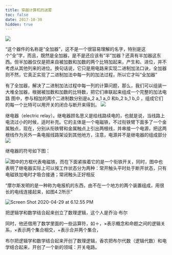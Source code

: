 ```yaml
---
title: 穿越计算机的迷雾
toc: false
date: 2017-10-30
hidden: true
---
```


![](figures/15881548797202.jpg)

“这个器件的名称是“全加器”，这不是一个很容易理解的名字，特别是这个“全”字，而且，既然是全加器，是不是还应该有“半”加器？还真有半加器这东西。但半加器仅仅是把来自被加数和加数的两个比特加起来，产生和、进位，并不考虑从其他列来的进位。换句话说，它只是用电路来实现二进制加法口诀，全加器则不然，它真正实现了二进制加法中每一列的加法过程，所以它才叫“全加器”

有了全加器，解决了二进制加法过程中每一列的计算问题，那么，我们可以组装一大堆全加器，根据被加数和加数的比特数，把它们串联起来组成一个完整的加法电路
图中，参与相加的两个二进制数分别是a_2 a_1 a_0 和b_2 b_1 b_0 ，组成它们的每一个比特可以用开关的闭合与断开来得到。
![](figures/15881549124752.jpg)

继电器（electric relay）。继电器顾名思义是给线路续电的，也就是说，当线路上电流过小的时候，适时补充。它的主体是一个电磁铁，不过衔铁臂下面多了一个金属触点，现在，分别从衔铁臂和金属触点上引出两根线，并串接一个电源，把这两根线作为另外一条电报线路架设到其他地方，注意，电源并不是继电器的组成部分
![](figures/15881549835999.jpg)

继电器的符号如下图：

![](figures/15881550410715.jpg)图中的方框代表电磁铁，而在下面紧挨着它的是一个衔铁开关，同时，图中也表明了继电器实际上可以按工作状态分为两种：常开触头平时处于断开状态，只有电磁铁加电时才吸合接通；常闭触头正好相反

“摩尔斯发明的是一种称为电报机的东西，由不在一个地方的两个装置组成，用很长的电线连接起来，如图4.2所示”

![Screen Shot 2020-04-29 at 6.12.55 PM](figures/Screen%20Shot%202020-04-29%20at%206.12.55%20PM.png)

把逻辑学和数学结合起来创立了数理逻辑，这个人是乔治·布尔

同时，他还借用了数学里面的一些运算符，如＋，×表示概念和命题之间的逻辑关系，×表示两个集合相交，+表示合并两个集合，

布尔把逻辑学和数学结合起来开创了数理逻辑，香农把布尔代数（逻辑代数）和电学结合起来，开创了一个新的领域：开关电路。
